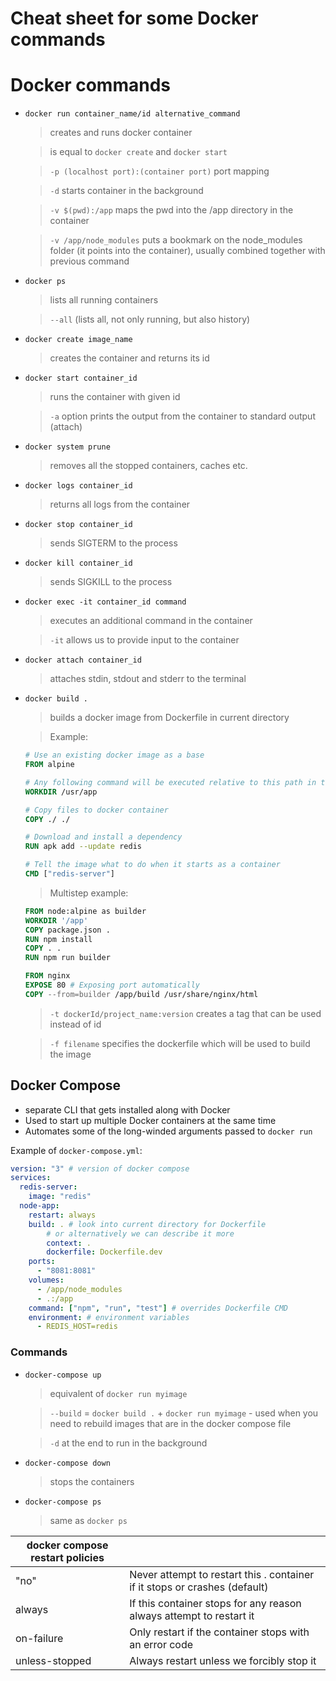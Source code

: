 # Cheat sheet for some Docker commands

# Docker commands

- `docker run container_name/id alternative_command`

  > creates and runs docker container

  > is equal to `docker create` and `docker start`

  > `-p (localhost port):(container port)` port mapping

  > `-d` starts container in the background

  > `-v $(pwd):/app` maps the pwd into the /app directory in the container

  > `-v /app/node_modules` puts a bookmark on the node_modules folder (it points into the container), usually combined together with previous command

- `docker ps`

  > lists all running containers

  > `--all` (lists all, not only running, but also history)

- `docker create image_name`

  > creates the container and returns its id

- `docker start container_id`

  > runs the container with given id

  > `-a` option prints the output from the container to standard output (attach)

- `docker system prune`

  > removes all the stopped containers, caches etc.

- `docker logs container_id`

  > returns all logs from the container

- `docker stop container_id`

  > sends SIGTERM to the process

- `docker kill container_id`

  > sends SIGKILL to the process

- `docker exec -it container_id command`

  > executes an additional command in the container

  > `-it` allows us to provide input to the container

- `docker attach container_id`

  > attaches stdin, stdout and stderr to the terminal

- `docker build .`

  > builds a docker image from Dockerfile in current directory

  > Example:

  ```dockerfile
  # Use an existing docker image as a base
  FROM alpine

  # Any following command will be executed relative to this path in the container
  WORKDIR /usr/app

  # Copy files to docker container
  COPY ./ ./

  # Download and install a dependency
  RUN apk add --update redis

  # Tell the image what to do when it starts as a container
  CMD ["redis-server"]
  ```

  > Multistep example:

  ```dockerfile
  FROM node:alpine as builder
  WORKDIR '/app'
  COPY package.json .
  RUN npm install
  COPY . .
  RUN npm run builder

  FROM nginx
  EXPOSE 80 # Exposing port automatically
  COPY --from=builder /app/build /usr/share/nginx/html
  ```

  > `-t dockerId/project_name:version` creates a tag that can be used instead of id

  > `-f filename` specifies the dockerfile which will be used to build the image

## Docker Compose

- separate CLI that gets installed along with Docker
- Used to start up multiple Docker containers at the same time
- Automates some of the long-winded arguments passed to `docker run`

Example of `docker-compose.yml`:

```yml
version: "3" # version of docker compose
services:
  redis-server:
    image: "redis"
  node-app:
    restart: always
    build: . # look into current directory for Dockerfile
        # or alternatively we can describe it more
        context: .
        dockerfile: Dockerfile.dev
    ports:
      - "8081:8081"
    volumes:
      - /app/node_modules
      - .:/app
    command: ["npm", "run", "test"] # overrides Dockerfile CMD
    environment: # environment variables
      - REDIS_HOST=redis

```

### Commands

- `docker-compose up`

  > equivalent of `docker run myimage`

  > `--build` = `docker build .` + `docker run myimage` - used when you need to rebuild images that are in the docker compose file

  > `-d` at the end to run in the background

- `docker-compose down`

  > stops the containers

- `docker-compose ps`
  > same as `docker ps`

| docker compose restart policies |                                                                            |
| ------------------------------- | -------------------------------------------------------------------------- |
| "no"                            | Never attempt to restart this . container if it stops or crashes (default) |
| always                          | If this container stops for any reason always attempt to restart it        |
| on-failure                      | Only restart if the container stops with an error code                     |
| unless-stopped                  | Always restart unless we forcibly stop it                                  |
